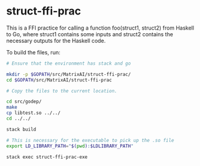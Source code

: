 # struct-ffi-prac

This is a FFI practice for calling a function foo(struct1, struct2) from Haskell to Go, where struct1 contains some inputs and struct2 contains the necessary outputs for the Haskell code.


To build the files, run:

```bash
# Ensure that the environment has stack and go

mkdir -p $GOPATH/src/MatrixAI/struct-ffi-prac/
cd $GOPATH/src/MatrixAI/struct-ffi-prac

# Copy the files to the current location.

cd src/godep/
make
cp libtest.so ../../
cd ../../

stack build

# This is necessary for the executable to pick up the .so file
export LD_LIBRARY_PATH="$(pwd):$LDLIBRARY_PATH"

stack exec struct-ffi-prac-exe
```

